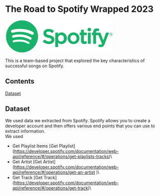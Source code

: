 # The Road to Spotify Wrapped 2023 

<img src="https://github.com/hamdamoha/project1_spotify/blob/main/Readme%20images/Spotify_Logo_CMYK_Green.png" width="350">

This is a team-based project that explored the key characteristics of successful songs on Spotify. 

## Contents
[Dataset](#dataset-header)

## <a id="dataset-header"></a>Dataset
We used data we extracted from Spotify. Spotify allows you to create a developer account and then offers various end points that you can use to extract information.  
We used
* Get Playlist Items [Get Playlist] (https://developer.spotify.com/documentation/web-api/reference/#/operations/get-playlists-tracks)\
* Get Artist [Get Artist] (https://developer.spotify.com/documentation/web-api/reference/#/operations/get-an-artist )\
* Get Track [Get Track] (https://developer.spotify.com/documentation/web-api/reference/#/operations/get-track)\





